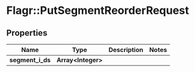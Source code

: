 # Flagr::PutSegmentReorderRequest

## Properties
Name | Type | Description | Notes
------------ | ------------- | ------------- | -------------
**segment_i_ds** | **Array&lt;Integer&gt;** |  | 



